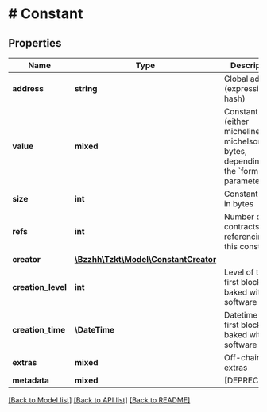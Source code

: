 # # Constant

## Properties

Name | Type | Description | Notes
------------ | ------------- | ------------- | -------------
**address** | **string** | Global address (expression hash) | [optional]
**value** | **mixed** | Constant value (either micheline, michelson or bytes, depending on the &#x60;format&#x60; parameter) | [optional]
**size** | **int** | Constant size in bytes | [optional]
**refs** | **int** | Number of contracts referencing this constant | [optional]
**creator** | [**\Bzzhh\Tzkt\Model\ConstantCreator**](ConstantCreator.md) |  | [optional]
**creation_level** | **int** | Level of the first block baked with this software | [optional]
**creation_time** | **\DateTime** | Datetime of the first block baked with this software | [optional]
**extras** | **mixed** | Off-chain extras | [optional]
**metadata** | **mixed** | [DEPRECATED] | [optional]

[[Back to Model list]](../../README.md#models) [[Back to API list]](../../README.md#endpoints) [[Back to README]](../../README.md)
